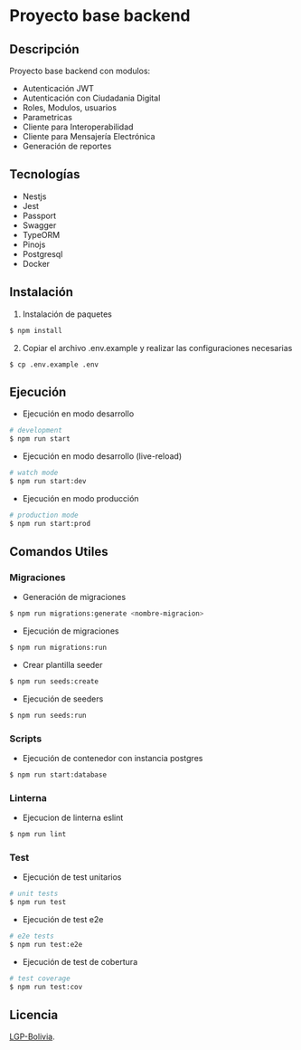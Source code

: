 # Proyecto base backend

## Descripción
Proyecto base backend con modulos:
  - Autenticación JWT
  - Autenticación con Ciudadania Digital
  - Roles, Modulos, usuarios
  - Parametricas
  - Cliente para Interoperabilidad
  - Cliente para Mensajería Electrónica
  - Generación de reportes

## Tecnologías
- Nestjs
- Jest
- Passport
- Swagger
- TypeORM
- Pinojs
- Postgresql
- Docker

## Instalación

1. Instalación de paquetes
```bash
$ npm install
```
2. Copiar el archivo .env.example y realizar las configuraciones necesarias
```
$ cp .env.example .env
```
## Ejecución
- Ejecución en modo desarrollo
```bash
# development
$ npm run start
```
- Ejecución en modo desarrollo (live-reload)
```bash
# watch mode
$ npm run start:dev
```
- Ejecución en modo producción
```bash
# production mode
$ npm run start:prod
```

## Comandos Utiles
### Migraciones
- Generación de migraciones
```bash
$ npm run migrations:generate <nombre-migracion>
```

- Ejecución de migraciones
```bash
$ npm run migrations:run
```

- Crear plantilla seeder
```bash
$ npm run seeds:create
```

- Ejecución de seeders
```bash
$ npm run seeds:run
```
### Scripts
- Ejecución de contenedor con instancia postgres
```bash
$ npm run start:database
```
### Linterna
- Ejecucion de linterna eslint
```bash
$ npm run lint
```


### Test
- Ejecución de test unitarios
```bash
# unit tests
$ npm run test
```

- Ejecución de test e2e
```bash
# e2e tests
$ npm run test:e2e
```

- Ejecución de test de cobertura
```bash
# test coverage
$ npm run test:cov
```
## Licencia

[LGP-Bolivia](LICENSE).
